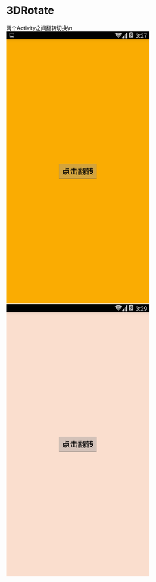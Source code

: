 # 3DRotate
两个Activity之间翻转切换\n
![image](https://raw.githubusercontent.com/wangl271464434/3DRotate/master/screem/Screenshot_2018-02-22-15-27-47.png)   
![image](https://raw.githubusercontent.com/wangl271464434/3DRotate/master/screem/Screenshot_2018-02-22-15-29-43.png)

